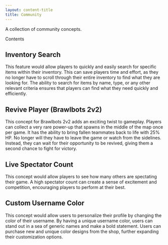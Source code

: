 ```yaml
---
layout: content-title
title: Community
---
```


<script>
$( document ).ready( function ( ) { $( 'h1' ).prepend( '<span class="badge badge-type">Collection</span>&nbsp;' ) } );
</script>

<div class="content-linebreak"></div>

A collection of community concepts.

<div class="content-contents text-left" data-open="false" data-icon="&#xf068;,&#xf067;">Contents <embed/></div>

<div class="content-linebreak"></div>

## Inventory Search

This feature would allow players to quickly and easily search for specific items within their inventory. This can save players time and effort, as they no longer have to scroll through their entire inventory to find what they are looking for. The ability to search for items by name, type, or any other relevant criteria ensures that players can find what they need quickly and efficiently.

<div class="content-linebreak"></div>

## Revive Player (Brawlbots 2v2)

This concept for Brawlbots 2v2 adds an exciting twist to gameplay. Players can collect a very rare power-up that spawns in the middle of the map once per game. It has the ability to bring fallen teammates back to life with 25% HP. No longer will they have to leave the game or watch from the sidelines. Instead, they can wait for their opportunity to be revived, giving them a second chance to fight for victory.

<div class="content-linebreak"></div>

## Live Spectator Count

This concept would allow players to see how many others are spectating their game. A high spectator count can create a sense of excitement and competition, encouraging players to perform at their best.

<div class="content-linebreak"></div>

## Custom Username Color

This concept would allow users to personalize their profile by changing the color of their username. By having a unique username color, users can stand out in a sea of generic names and make a bold statement. Users can purchase new and unique color designs from the shop, further expanding their customization options.


